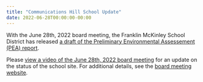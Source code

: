 ```yaml
---
title: "Communications Hill School Update"
date: 2022-06-28T00:00:00-00:00
---
```


With the June 28th, 2022 board meeting, the Franklin McKinley School District
has released [a draft of the Preliminary Environmental Assessement (PEA)
report](https://static-www.commhill.org/pdf/204332-CommHill_1_Draft_PEA_Report_D_06-09-2022_R06-10-2022_B_stamped.pdf).

Please [view a video of the June 28th, 2022 board meeting](http://www.youtube.com/watch?v=VyWePHHyI20)
for an update on the status of the school site. For additional details, see the
[board meeting website](https://www.fmsd.org/apps/pages/index.jsp?uREC_ID=455278&type=d&pREC_ID=1914576).
